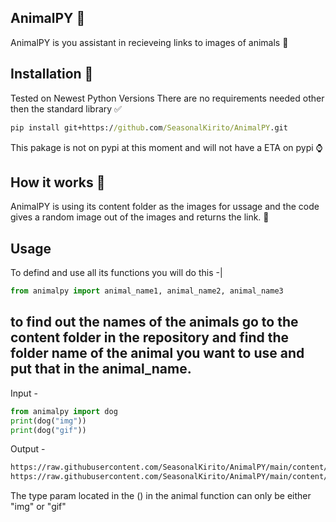 ## AnimalPY 🐍
AnimalPY is you assistant in recieveing links to images of animals 🤖
## Installation 📩
Tested on Newest Python Versions
There are no requirements needed other then the standard library ✅
```cmd
pip install git+https://github.com/SeasonalKirito/AnimalPY.git
```
This pakage is not on pypi at this moment and will not have a ETA on pypi ⌚
## How it works 💽
AnimalPY is using its content folder as the images for ussage 
and the code gives a random image out of the images and returns the link. 📨
## Usage
To defind and use all its functions you will do this -|
```py
from animalpy import animal_name1, animal_name2, animal_name3
```
to find out the names of the animals go to the content folder in the repository 
and find the folder name of the animal you want to use and put that in the animal_name.
---
Input -
```py
from animalpy import dog
print(dog("img"))
print(dog("gif"))
```
Output -
```cmd
https://raw.githubusercontent.com/SeasonalKirito/AnimalPY/main/content/dog/img/[1].png
https://raw.githubusercontent.com/SeasonalKirito/AnimalPY/main/content/dog/gif/[3].png
```
The type param located in the () in the animal function can only be either "img" or "gif"
